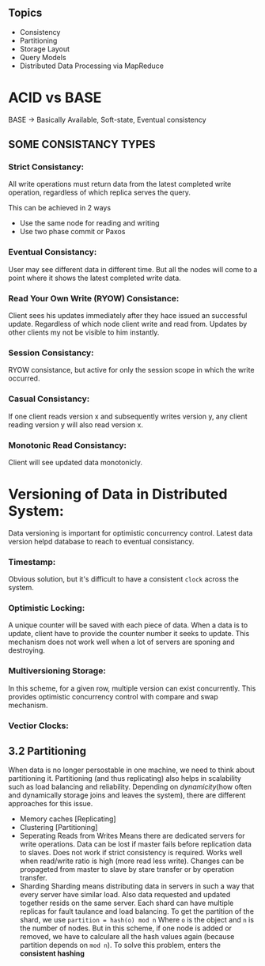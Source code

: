 ## Topics
- Consistency
- Partitioning
- Storage Layout
- Query Models
- Distributed Data Processing via MapReduce

# ACID vs BASE
BASE -> Basically Available, Soft-state, Eventual consistency

## SOME CONSISTANCY TYPES

### Strict Consistancy: 
All write operations must return data from the latest completed write operation, regardless of which replica serves the query.

This can be achieved in 2 ways
- Use the same node for reading and writing
- Use two phase commit or Paxos

### Eventual Consistancy:
User may see different data in different time. But all the nodes will come to a point where it shows the latest completed write data.

### Read Your Own Write (RYOW) Consistance:
Client sees his updates immediately after they hace issued an successful update. Regardless of which node client write and read from. Updates by other clients my not be visible to him instantly.

### Session Consistancy:
RYOW consistance, but active for only the session scope in which the write occurred.

### Casual Consistancy:
If one client reads version x and subsequently writes version y, any client reading version y will also read version x.

### Monotonic Read Consistancy:
Client will see updated data monotonicly.

# Versioning of Data in Distributed System:
Data versioning is important for optimistic concurrency control. Latest data version helpd database to reach to eventual consistancy.

### Timestamp:
Obvious solution, but it's difficult to have a consistent `clock` across the system.

### Optimistic Locking:
A unique counter will be saved with each piece of data. When a data is to update, client have to provide the counter number it seeks to update.
This mechanism does not work well when a lot of servers are sponing and destroying.

### Multiversioning Storage:
In this scheme, for a given row, multiple version can exist concurrently. This provides optimistic concurrency control with compare and swap mechanism. 

### Vectior Clocks:



## 3.2 Partitioning
When data is no longer persostable in one machine, we need to think about partitioning it. Partitioning (and thus replicating) also helps in scalability such as load balancing and reliability. Depending on _dynamicity_(how often and dynamically storage joins and leaves the system), there are different approaches for this issue.
- Memory caches [Replicating]
- Clustering [Partitioning]
- Seperating Reads from Writes
    Means there are dedicated servers for write operations. Data can be lost if master fails before replication data to slaves. 
    Does not work if strict consistency is required. Works well when read/write ratio is high (more read less write). 
    Changes can be propageted from master to slave by stare transfer or by operation transfer.
- Sharding
    Sharding means distributing data in servers in such a way that every server have similar load. Also data requested and updated together     resids on the same server.
    Each shard can have multiple replicas for fault taulance and load balancing.
    To get the partition of the shard, we use `partition = hash(o) mod n`
    Where `o` is the object and `n` is the number of nodes.
    But in this scheme, if one node is added or removed, we have to calculare all the hash values again (because partition depends on `mod n`).
    To solve this problem, enters the **consistent hashing**

